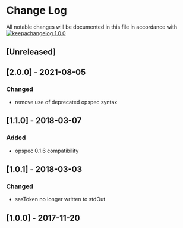 # Change Log

All notable changes will be documented in this file in accordance with
[![keepachangelog 1.0.0](https://img.shields.io/badge/keepachangelog-1.0.0-brightgreen.svg)](http://keepachangelog.com/en/1.0.0/)

## \[Unreleased]

## \[2.0.0] - 2021-08-05

### Changed

- remove use of deprecated opspec syntax

## \[1.1.0] - 2018-03-07

### Added

- opspec 0.1.6 compatibility

## \[1.0.1] - 2018-03-03

### Changed

- sasToken no longer written to stdOut

## \[1.0.0] - 2017-11-20
